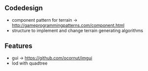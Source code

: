 ## Codedesign

- component pattern for terrain -> http://gameprogrammingpatterns.com/component.html
- structure to implement and change terrain generating algorithms


## Features

- gui -> https://github.com/ocornut/imgui
- lod with quadtree
